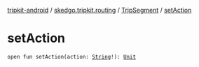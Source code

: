 [tripkit-android](../../index.md) / [skedgo.tripkit.routing](../index.md) / [TripSegment](index.md) / [setAction](./set-action.md)

# setAction

`open fun setAction(action: `[`String`](https://kotlinlang.org/api/latest/jvm/stdlib/kotlin/-string/index.html)`!): `[`Unit`](https://kotlinlang.org/api/latest/jvm/stdlib/kotlin/-unit/index.html)